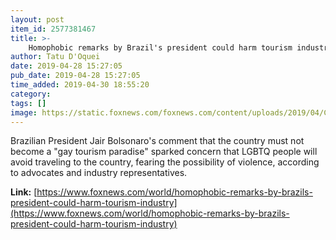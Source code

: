 ```yaml
---
layout: post
item_id: 2577381467
title: >-
    Homophobic remarks by Brazil's president could harm tourism industry
author: Tatu D'Oquei
date: 2019-04-28 15:27:05
pub_date: 2019-04-28 15:27:05
time_added: 2019-04-30 18:55:20
category: 
tags: []
image: https://static.foxnews.com/foxnews.com/content/uploads/2019/04/ContentBroker_contentid-36b7a259de1a4eba88e1687d85336f54.png
---
```


Brazilian President Jair Bolsonaro's comment that the country must not become a "gay tourism paradise" sparked concern that LGBTQ people will avoid traveling to the country, fearing the possibility of violence, according to advocates and industry representatives.

**Link:** [https://www.foxnews.com/world/homophobic-remarks-by-brazils-president-could-harm-tourism-industry](https://www.foxnews.com/world/homophobic-remarks-by-brazils-president-could-harm-tourism-industry)

